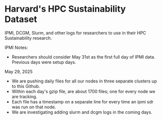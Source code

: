 # Harvard's HPC Sustainability Dataset
IPMI, DCGM, Slurm, and other logs for researchers to use in their HPC Sustainability research.

IPMI Notes:
- Researchers should consider May 31st as the first full day of IPMI data. Previous days were setup days.

May 29, 2025
- We are pushing daily files for all our nodes in three separate clusters up to this Github.
- Within each day's gzip file, are about 1700 files; one for every node we are tracking.
- Each file has a timestamp on a separate line for every time an ipmi sdr was run on that node.
- We are investigating adding slurm and dcgm logs in the coming days.

